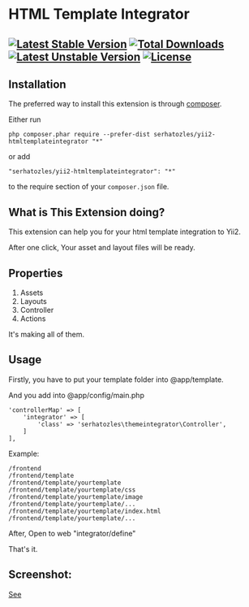 HTML Template Integrator
========================
[![Latest Stable Version](https://poser.pugx.org/serhatozles/yii2-htmltemplateintegrator/v/stable.svg)](https://packagist.org/packages/serhatozles/yii2-htmltemplateintegrator) [![Total Downloads](https://poser.pugx.org/serhatozles/yii2-htmltemplateintegrator/downloads.svg)](https://packagist.org/packages/serhatozles/yii2-htmltemplateintegrator) [![Latest Unstable Version](https://poser.pugx.org/serhatozles/yii2-htmltemplateintegrator/v/unstable.svg)](https://packagist.org/packages/serhatozles/yii2-htmltemplateintegrator) [![License](https://poser.pugx.org/serhatozles/yii2-htmltemplateintegrator/license.svg)](https://packagist.org/packages/serhatozles/yii2-htmltemplateintegrator)
------------
Installation
------------

The preferred way to install this extension is through [composer](http://getcomposer.org/download/).

Either run

```
php composer.phar require --prefer-dist serhatozles/yii2-htmltemplateintegrator "*"
```

or add

```
"serhatozles/yii2-htmltemplateintegrator": "*"
```

to the require section of your `composer.json` file.

What is This Extension doing?
--------------
This extension can help you for your html template integration to Yii2.

After one click, Your asset and layout files will be ready.

Properties
--------------
1. Assets
2. Layouts 
3. Controller
4. Actions

It's making all of them.

Usage
-----
Firstly, you have to put your template folder into @app/template.

And you add into @app/config/main.php
```
'controllerMap' => [
    'integrator' => [
        'class' => 'serhatozles\themeintegrator\Controller',
    ]
],
```

Example:

```
/frontend
/frontend/template
/frontend/template/yourtemplate
/frontend/template/yourtemplate/css
/frontend/template/yourtemplate/image
/frontend/template/yourtemplate/...
/frontend/template/yourtemplate/index.html
/frontend/template/yourtemplate/...
```

After, Open to web "integrator/define"

That's it.

Screenshot:
-----
[See](https://plus.google.com/u/0/photos/109846768885330232680/albums/6091128953088590609)
